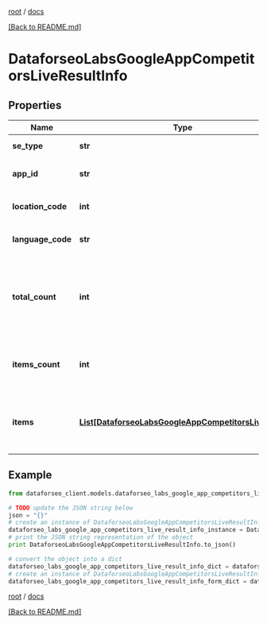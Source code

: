 [root](./../ "root") / [docs](./ "docs")

[[Back to README.md]](./../README.md "[Back to README.md]")

# DataforseoLabsGoogleAppCompetitorsLiveResultInfo

## Properties

Name | Type | Description | Notes
------------ | ------------- | ------------- | -------------
**se_type** | **str** | search engine type | [optional]
**app_id** | **str** | id of the app in a POST array | [optional]
**location_code** | **int** | location code in a POST array | [optional]
**language_code** | **str** | language code in a POST array | [optional]
**total_count** | **int** | total amount of results in our database relevant to your request | [optional]
**items_count** | **int** | the number of results returned in the items array | [optional]
**items** | [**List[DataforseoLabsGoogleAppCompetitorsLiveItem]**](DataforseoLabsGoogleAppCompetitorsLiveItem.md) | contains data related to the app_id and competitor applications | [optional]

## Example

```python
from dataforseo_client.models.dataforseo_labs_google_app_competitors_live_result_info import DataforseoLabsGoogleAppCompetitorsLiveResultInfo

# TODO update the JSON string below
json = "{}"
# create an instance of DataforseoLabsGoogleAppCompetitorsLiveResultInfo from a JSON string
dataforseo_labs_google_app_competitors_live_result_info_instance = DataforseoLabsGoogleAppCompetitorsLiveResultInfo.from_json(json)
# print the JSON string representation of the object
print DataforseoLabsGoogleAppCompetitorsLiveResultInfo.to_json()

# convert the object into a dict
dataforseo_labs_google_app_competitors_live_result_info_dict = dataforseo_labs_google_app_competitors_live_result_info_instance.to_dict()
# create an instance of DataforseoLabsGoogleAppCompetitorsLiveResultInfo from a dict
dataforseo_labs_google_app_competitors_live_result_info_form_dict = dataforseo_labs_google_app_competitors_live_result_info.from_dict(dataforseo_labs_google_app_competitors_live_result_info_dict)
```

  

[root](./../ "root") / [docs](./ "docs")

[[Back to README.md]](./../README.md "[Back to README.md]")
